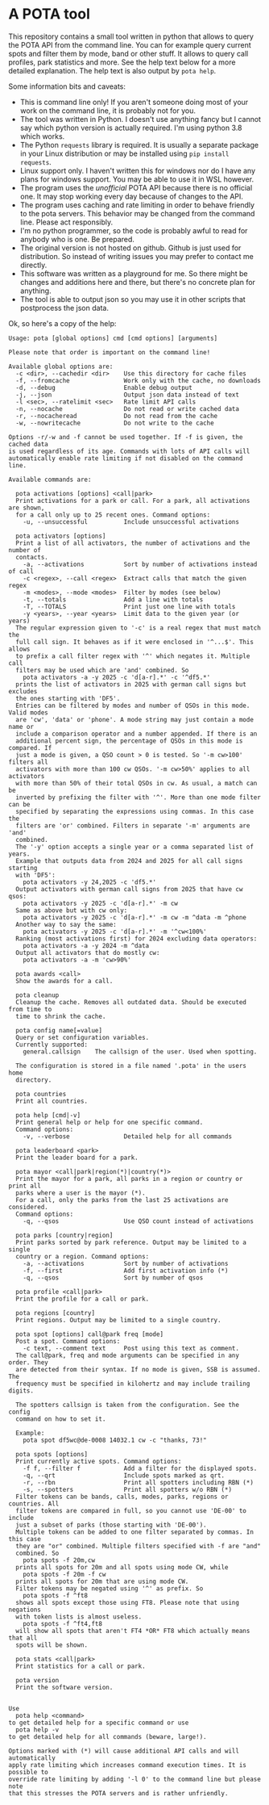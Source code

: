 # A POTA tool

This repository contains a small tool written in python that allows to query the POTA API from the command line. You can for example query current spots and filter them by mode, band or other stuff. It allows to query call profiles, park statistics and more. See the help text below for a more detailed explanation. The help text is also output by `pota help`.

Some information bits and caveats:

* This is command line only! If you aren't someone doing most of your work on the command line, it is probably not for you.
* The tool was written in Python. I doesn't use anything fancy but I cannot say which python version is actually required. I'm using python 3.8 which works.
* The Python `requests` library is required. It is usually a separate package in your Linux distribution or may be installed using `pip install requests`.
* Linux support only. I haven't written this for windows nor do I have any plans for windows support. You may be able to use it in WSL however.
* The program uses the *unofficial* POTA API because there is no official one. It may stop working every day because of changes to the API.
* The program uses caching and rate limiting in order to behave friendly to the pota servers. This behavior may be changed from the command line. Please act responsibly.
* I'm no python programmer, so the code is probably awful to read for anybody who is one. Be prepared.
* The original version is not hosted on github. Github is just used for distribution. So instead of writing issues you may prefer to contact me directly.
* This software was written as a playground for me. So there might be changes and additions here and there, but there's no concrete plan for anything.
* The tool is able to output json so you may use it in other scripts that postprocess the json data.

Ok, so here's a copy of the help:

```
Usage: pota [global options] cmd [cmd options] [arguments]

Please note that order is important on the command line!

Available global options are:
  -c <dir>, --cachedir <dir>    Use this directory for cache files
  -f, --fromcache               Work only with the cache, no downloads
  -d, --debug                   Enable debug output
  -j, --json                    Output json data instead of text
  -l <sec>, --ratelimit <sec>   Rate limit API calls
  -n, --nocache                 Do not read or write cached data
  -r, --nocacheread             Do not read from the cache
  -w, --nowritecache            Do not write to the cache

Options -r/-w and -f cannot be used together. If -f is given, the cached data
is used regardless of its age. Commands with lots of API calls will
automatically enable rate limiting if not disabled on the command line.

Available commands are:

  pota activations [options] <call|park>
  Print activations for a park or call. For a park, all activations are shown,
  for a call only up to 25 recent ones. Command options:
    -u, --unsuccessful          Include unsuccessful activations

  pota activators [options]
  Print a list of all activators, the number of activations and the number of
  contacts.
    -a, --activations           Sort by number of activations instead of call
    -c <regex>, --call <regex>  Extract calls that match the given regex
    -m <modes>, --mode <modes>  Filter by modes (see below)
    -t, --totals                Add a line with totals
    -T, --TOTALS                Print just one line with totals
    -y <years>, --year <years>  Limit data to the given year (or years)
  The regular expression given to '-c' is a real regex that must match the
  full call sign. It behaves as if it were enclosed in '^...$'. This allows
  to prefix a call filter regex with '^' which negates it. Multiple call
  filters may be used which are 'and' combined. So
    pota activators -a -y 2025 -c 'd[a-r].*' -c '^df5.*'
  prints the list of activators in 2025 with german call signs but excludes
  the ones starting with 'DF5'.
  Entries can be filtered by modes and number of QSOs in this mode. Valid modes
  are 'cw', 'data' or 'phone'. A mode string may just contain a mode name or
  include a comparison operator and a number appended. If there is an
  additional percent sign, the percentage of QSOs in this mode is compared. If
  just a mode is given, a QSO count > 0 is tested. So '-m cw>100' filters all
  activators with more than 100 cw QSOs. '-m cw>50%' applies to all activators
  with more than 50% of their total QSOs in cw. As usual, a match can be
  inverted by prefixing the filter with '^'. More than one mode filter can be
  specified by separating the expressions using commas. In this case the
  filters are 'or' combined. Filters in separate '-m' arguments are 'and'
  combined.
  The '-y' option accepts a single year or a comma separated list of years.
  Example that outputs data from 2024 and 2025 for all call signs starting
  with 'DF5':
    pota activators -y 24,2025 -c 'df5.*'
  Output activators with german call signs from 2025 that have cw qsos:
    pota activators -y 2025 -c 'd[a-r].*' -m cw
  Same as above but with cw only:
    pota activators -y 2025 -c 'd[a-r].*' -m cw -m ^data -m ^phone
  Another way to say the same:
    pota activators -y 2025 -c 'd[a-r].*' -m '^cw<100%'
  Ranking (most activations first) for 2024 excluding data operators:
    pota activators -a -y 2024 -m ^data
  Output all activators that do mostly cw:
    pota activators -a -m 'cw>90%'

  pota awards <call>
  Show the awards for a call.

  pota cleanup
  Cleanup the cache. Removes all outdated data. Should be executed from time to
  time to shrink the cache.

  pota config name[=value]
  Query or set configuration variables.
  Currently supported:
    general.callsign    The callsign of the user. Used when spotting.

  The configuration is stored in a file named '.pota' in the users home
  directory.

  pota countries
  Print all countries.

  pota help [cmd|-v]
  Print general help or help for one specific command.
  Command options:
    -v, --verbose               Detailed help for all commands

  pota leaderboard <park>
  Print the leader board for a park.

  pota mayor <call|park|region(*)|country(*)>
  Print the mayor for a park, all parks in a region or country or print all
  parks where a user is the mayor (*).
  For a call, only the parks from the last 25 activations are considered.
  Command options:
    -q, --qsos                  Use QSO count instead of activations

  pota parks [country|region]
  Print parks sorted by park reference. Output may be limited to a single
  country or a region. Command options:
    -a, --activations           Sort by number of activations
    -f, --first                 Add first activation info (*)
    -q, --qsos                  Sort by number of qsos

  pota profile <call|park>
  Print the profile for a call or park.

  pota regions [country]
  Print regions. Output may be limited to a single country.

  pota spot [options] call@park freq [mode]
  Post a spot. Command options:
    -c text, --comment text     Post using this text as comment.
  The call@park, freq and mode arguments can be specified in any order. They
  are detected from their syntax. If no mode is given, SSB is assumed. The
  frequency must be specified in kilohertz and may include trailing digits.

  The spotters callsign is taken from the configuration. See the config
  command on how to set it.

  Example:
    pota spot df5wc@de-0008 14032.1 cw -c "thanks, 73!"

  pota spots [options]
  Print currently active spots. Command options:
    -f f, --filter f            Add a filter for the displayed spots.
    -q, --qrt                   Include spots marked as qrt.
    -r, --rbn                   Print all spotters including RBN (*)
    -s, --spotters              Print all spotters w/o RBN (*)
  Filter tokens can be bands, calls, modes, parks, regions or countries. All
  filter tokens are compared in full, so you cannot use 'DE-00' to include
  just a subset of parks (those starting with 'DE-00').
  Multiple tokens can be added to one filter separated by commas. In this case
  they are "or" combined. Multiple filters specified with -f are "and"
  combined. So
    pota spots -f 20m,cw
  prints all spots for 20m and all spots using mode CW, while
    pota spots -f 20m -f cw
  prints all spots for 20m that are using mode CW.
  Filter tokens may be negated using '^' as prefix. So
    pota spots -f ^ft8
  shows all spots except those using FT8. Please note that using negations
  with token lists is almost useless.
    pota spots -f ^ft4,ft8
  will show all spots that aren't FT4 *OR* FT8 which actually means that all
  spots will be shown.

  pota stats <call|park>
  Print statistics for a call or park.

  pota version
  Print the software version.


Use
  pota help <command>
to get detailed help for a specific command or use
  pota help -v
to get detailed help for all commands (beware, large!).

Options marked with (*) will cause additional API calls and will automatically
apply rate limiting which increases command execution times. It is possible to
override rate limiting by adding '-l 0' to the command line but please note
that this stresses the POTA servers and is rather unfriendly.
```
